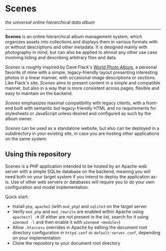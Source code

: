 # Scenes

_the universal online hierarchical data album_

-----------------------------------------

**Scenes** is an online hierarchical album management system, which organizes assets into collections and displays them in various formats with or without descriptions and other metadata. It is designed mainly with photography in mind, but can also be applied to almost any other use case involving listing and describing arbitrary files and data.

_Scenes_ is roughly inspired by Dave Flack's [World Photo Album](https://www.qsl.net/ah6hy/photos.html), a personal favorite of mine with a simple, legacy-friendly layout presenting interesting photos in a linear manner, with occasional image descriptions or sections. Like Flack's site, _Scenes_ aims to present content in a simple and compatible manner, but also in a way that is more consistent across pages, flexible and easy to maintain on the backend.

_Scenes_ emphasizes maximal compatibility with legacy clients, with a front-end built with semantic but legacy-friendly HTML and no requirements for stylesheets or JavaScript unless desired and configured as such by the album owner.

_Scenes_ can be used as a standalone website, but also can be deployed in a subdirectory in your existing site, in case you are hosting other applications on the same system.

## Using this repository

Scenes is a PHP application intended to be hosted by an Apache web server with a simple SQLite database on the backend, meaning you will need both on your target system if you intend to deploy the application as-is. Use of other web servers or databases will require you to do your own configuration and model implementation.

Quick start:
- Install `php`, `apache2` (with `mod_php`) and `sqlite3` on the target server
- Verify `mod_php` and `mod_rewrite` are enabled within Apache using `apachectl -M` (if either are not present in the list, search for it using `a2enmod -l` and then enable it with `a2enmod <module>`)
- Allow `.htaccess` overrides in Apache by editing the document root directory configuration in `httpd.conf` or `default-server.conf`, depending on your implementation
- Clone the repository to your document root directory 
